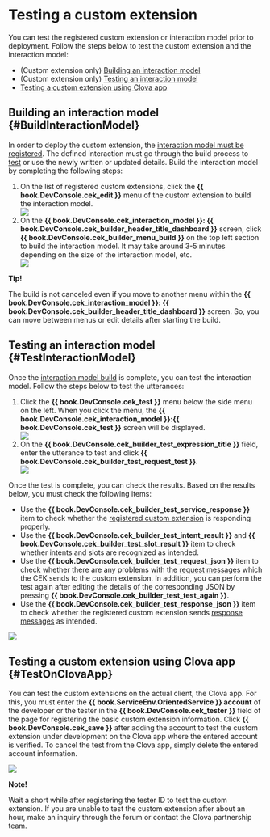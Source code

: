 <!-- Note! This content includes shared parts. Therefore, when you update this, you should beware of synchronization. -->

# Testing a custom extension
You can test the registered custom extension or interaction model prior to deployment. Follow the steps below to test the custom extension and the interaction model:

* (Custom extension only) [Building an interaction model](#BuildInteractionModel)
* (Custom extension only) [Testing an interaction model](#TestInteractionModel)
* [Testing a custom extension using Clova app](#TestOnClovaApp)

## Building an interaction model {#BuildInteractionModel}

In order to deploy the custom extension, the [interaction model must be registered](/DevConsole/Guides/Register_Interaction_Model.md). The defined interaction must go through the build process to [test](#TestInteractionModel) or use the newly written or updated details. Build the interaction model by completing the following steps:

<ol>
  <li>On the list of registered custom extensions, click the <strong>{{ book.DevConsole.cek_edit }}</strong> menu of the custom extension to build the interaction model.</li>
  <img src="/DevConsole/Assets/Images/DevConsole-Interaction_Model_Menu.png" />
  <li>On the <strong>{{ book.DevConsole.cek_interaction_model }}: {{ book.DevConsole.cek_builder_header_title_dashboard }}</strong> screen, click <strong>{{ book.DevConsole.cek_builder_menu_build }}</strong> on the top left section to build the interaction model. It may take around 3-5 minutes depending on the size of the interaction model, etc.</li>
  <img src="/DevConsole/Assets/Images/DevConsole-Build_Interaction_Model.png" />
</ol>

<div class="tip">
  <p><strong>Tip!</strong></p>
  <p>The build is not canceled even if you move to another menu within the <strong>{{ book.DevConsole.cek_interaction_model }}: {{ book.DevConsole.cek_builder_header_title_dashboard }}</strong> screen. So, you can move between menus or edit details after starting the build.</p>
</div>

## Testing an interaction model {#TestInteractionModel}

Once the [interaction model build](#BuildInteractionModel) is complete, you can test the interaction model. Follow the steps below to test the utterances:

<ol>
  <li>Click the <strong>{{ book.DevConsole.cek_test }}</strong> menu below the side menu on the left. When you click the menu, the <strong>{{ book.DevConsole.cek_interaction_model }}:{{ book.DevConsole.cek_test }}</strong> screen will be displayed.</li>
  <img src="/DevConsole/Assets/Images/DevConsole-Test_Menu.png" />
  <li>On the <strong>{{ book.DevConsole.cek_builder_test_expression_title }}</strong> field, enter the utterance to test and click <strong>{{ book.DevConsole.cek_builder_test_request_test }}</strong>.</li>
  <img src="/DevConsole/Assets/Images/DevConsole-Test_Utterance_Example.png" />
</ol>

Once the test is complete, you can check the results. Based on the results below, you must check the following items:

* Use the **{{ book.DevConsole.cek_builder_test_service_response }}** item to check whether the [registered custom extension](/DevConsole/Guides/Register_Custom_Extension.md) is responding properly.
* Use the **{{ book.DevConsole.cek_builder_test_intent_result }}** and **{{ book.DevConsole.cek_builder_test_slot_result }}** item to check whether intents and slots are recognized as intended.
* Use the **{{ book.DevConsole.cek_builder_test_request_json }}** item to check whether there are any problems with the [request messages](/Develop/References/Custom_Extension_Message.md#CustomExtRequestMessage) which the CEK sends to the custom extension. In addition, you can perform the test again after editing the details of the corresponding JSON by pressing **{{ book.DevConsole.cek_builder_test_test_again }}**.
* Use the **{{ book.DevConsole.cek_builder_test_response_json }}** item to check whether the registered custom extension sends [response messages](/Develop/References/Custom_Extension_Message.md#CustomExtResponseMessage) as intended.

![](/DevConsole/Assets/Images/DevConsole-Test_Result.png)

<!-- Start of the shared content: TestOnClovaApp -->

## Testing a custom extension using Clova app {#TestOnClovaApp}

You can test the custom extensions on the actual client, the Clova app. For this, you must enter the <strong>{{ book.ServiceEnv.OrientedService }} account</strong> of the developer or the tester in the **{{ book.DevConsole.cek_tester }}** field of the page for registering the basic custom extension information. Click **{{ book.DevConsole.cek_save }}** after adding the account to test the custom extension under development on the Clova app where the entered account is verified. To cancel the test from the Clova app, simply delete the entered account information.

![](/DevConsole/Assets/Images/DevConsole-Add_Tester_ID_For_Custom_Extension.png)

<div class="note">
  <p><strong>Note!</strong></p>
  <p>Wait a short while after registering the tester ID to test the custom extension. If you are unable to test the custom extension after about an hour, make an inquiry through the forum or contact the Clova partnership team.</p>
</div>

<!-- End of the shared content -->
